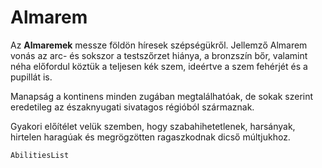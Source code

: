 # Almarem

Az **Almaremek** messze földön híresek szépségükről. Jellemző Almarem vonás az arc- és sokszor a testszőrzet hiánya, a bronzszín bőr, valamint néha előfordul köztük a teljesen kék szem, ideértve a szem fehérjét és a pupillát is.

Manapság a kontinens minden zugában megtalálhatóak, de sokak szerint eredetileg az északnyugati sivatagos régióból származnak.

Gyakori előítélet velük szemben, hogy szabahihetetlenek, harsányak, hirtelen haragúak és megrögzötten ragaszkodnak dicső múltjukhoz.

`AbilitiesList`